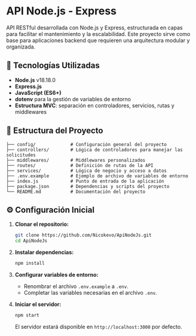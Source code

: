 
# API Node.js - Express

API RESTful desarrollada con Node.js y Express, estructurada en capas para facilitar el mantenimiento y la escalabilidad. Este proyecto sirve como base para aplicaciones backend que requieren una arquitectura modular y organizada.

## 🚀 Tecnologías Utilizadas

* **Node.js** v18.18.0
* **Express.js**
* **JavaScript (ES6+)**
* **dotenv** para la gestión de variables de entorno
* **Estructura MVC**: separación en controladores, servicios, rutas y middlewares

## 📁 Estructura del Proyecto

```
├── config/             # Configuración general del proyecto
├── controllers/        # Lógica de controladores para manejar las solicitudes
├── middlewares/        # Middlewares personalizados
├── routes/             # Definición de rutas de la API
├── services/           # Lógica de negocio y acceso a datos
├── .env.example        # Ejemplo de archivo de variables de entorno
├── index.js            # Punto de entrada de la aplicación
├── package.json        # Dependencias y scripts del proyecto
└── README.md           # Documentación del proyecto
```

## ⚙️ Configuración Inicial

1. **Clonar el repositorio:**

   ```bash
   git clone https://github.com/Nicokevo/ApiNodeJs.git
   cd ApiNodeJs
   ```

2. **Instalar dependencias:**

   ```bash
   npm install
   ```

3. **Configurar variables de entorno:**

   * Renombrar el archivo `.env.example` a `.env`.
   * Completar las variables necesarias en el archivo `.env`.

4. **Iniciar el servidor:**

   ```bash
   npm start
   ```

   El servidor estará disponible en `http://localhost:3000` por defecto.





